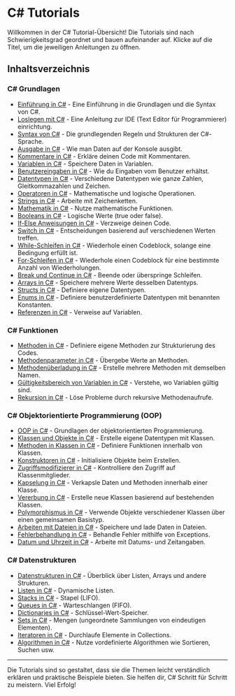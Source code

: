 # C# Tutorials

Willkommen in der C# Tutorial-Übersicht! Die Tutorials sind nach Schwierigkeitsgrad geordnet und bauen aufeinander auf. Klicke auf die Titel, um die jeweiligen Anleitungen zu öffnen.

## Inhaltsverzeichnis

### C# Grundlagen
- [Einführung in C#](Einführung_in_csharp.md) - Eine Einführung in die Grundlagen und die Syntax von C#.
- [Loslegen mit C#](loslegen_mit_csharp.md) - Eine Anleitung zur IDE (Text Editor für Programmierer) einrichtung.
- [Syntax von C#](Syntax.md) - Die grundlegenden Regeln und Strukturen der C#-Sprache.
- [Ausgabe in C#](Output.md) - Wie man Daten auf der Konsole ausgibt.
- [Kommentare in C#](Comments.md) - Erkläre deinen Code mit Kommentaren.
- [Variablen in C#](Variablen.md) - Speichere Daten in Variablen.
- [Benutzereingaben in C#](UserInput.md) - Wie du Eingaben vom Benutzer erhältst.
- [Datentypen in C#](Datatypes.md) - Verschiedene Datentypen wie ganze Zahlen, Gleitkommazahlen und Zeichen.
- [Operatoren in C#](Operators.md) - Mathematische und logische Operationen.
- [Strings in C#](Strings.md) - Arbeite mit Zeichenketten.
- [Mathematik in C#](Math.md) - Nutze mathematische Funktionen.
- [Booleans in C#](Booleans.md) - Logische Werte (true oder false).
- [If-Else Anweisungen in C#](Conditions.md) - Verzweige deinen Code.
- [Switch in C#](Switch.md) - Entscheidungen basierend auf verschiedenen Werten treffen.
- [While-Schleifen in C#](Whileloop.md) - Wiederhole einen Codeblock, solange eine Bedingung erfüllt ist.
- [For-Schleifen in C#](Forloop.md) - Wiederhole einen Codeblock für eine bestimmte Anzahl von Wiederholungen.
- [Break und Continue in C#](Breakcontinue.md) - Beende oder überspringe Schleifen.
- [Arrays in C#](Arrays.md) - Speichere mehrere Werte desselben Datentyps.
- [Structs in C#](Structures.md) - Definiere eigene Datentypen.
- [Enums in C#](Enums.md) - Definiere benutzerdefinierte Datentypen mit benannten Konstanten.
- [Referenzen in C#](References.md) - Verweise auf Variablen.
### C# Funktionen
- [Methoden in C#](Functions.md) - Definiere eigene Methoden zur Strukturierung des Codes.
- [Methodenparameter in C#](Funktionparameters.md) - Übergebe Werte an Methoden.
- [Methodenüberladung in C#](Functionoverloading.md) - Erstelle mehrere Methoden mit demselben Namen.
- [Gültigkeitsbereich von Variablen in C#](Scope.md) - Verstehe, wo Variablen gültig sind.
- [Rekursion in C#](Recursion.md) - Löse Probleme durch rekursive Methodenaufrufe.
### C# Objektorientierte Programmierung (OOP)
- [OOP in C#](Oop.md) - Grundlagen der objektorientierten Programmierung.
- [Klassen und Objekte in C#](ClassesObjects.md) - Erstelle eigene Datentypen mit Klassen.
- [Methoden in Klassen in C#](Classmethods.md) - Definiere Funktionen innerhalb von Klassen.
- [Konstruktoren in C#](Constructors.md) - Initialisiere Objekte beim Erstellen.
- [Zugriffsmodifizierer in C#](Accessspecifiers.md) - Kontrolliere den Zugriff auf Klassenmitglieder.
- [Kapselung in C#](Encapsulation.md) - Verkapsle Daten und Methoden innerhalb einer Klasse.
- [Vererbung in C#](Inheritance.md) - Erstelle neue Klassen basierend auf bestehenden Klassen.
- [Polymorphismus in C#](Polymorphism.md) - Verwende Objekte verschiedener Klassen über einen gemeinsamen Basistyp.
- [Arbeiten mit Dateien in C#](Files.md) - Speichere und lade Daten in Dateien.
- [Fehlerbehandlung in C#](Exceptions.md) - Behandle Fehler mithilfe von Exceptions.
- [Datum und Uhrzeit in C#](Date.md) - Arbeite mit Datums- und Zeitangaben.
### C# Datenstrukturen
- [Datenstrukturen in C#](Datastructures.md) - Überblick über Listen, Arrays und andere Strukturen.
- [Listen in C#](List.md) - Dynamische Listen.
- [Stacks in C#](Stack.md) - Stapel (LIFO).
- [Queues in C#](Queues.md) - Warteschlangen (FIFO).
- [Dictionaries in C#](Dictionaries.md) - Schlüssel-Wert-Speicher.
- [Sets in C#](Sets.md) - Mengen (ungeordnete Sammlungen von eindeutigen Elementen).
- [Iteratoren in C#](Iterators.md) - Durchlaufe Elemente in Collections.
- [Algorithmen in C#](Algorithm.md) - Nutze vordefinierte Algorithmen wie Sortieren, Suchen usw.

---

Die Tutorials sind so gestaltet, dass sie die Themen leicht verständlich erklären und praktische Beispiele bieten. Sie helfen dir, C# Schritt für Schritt zu meistern. Viel Erfolg!
